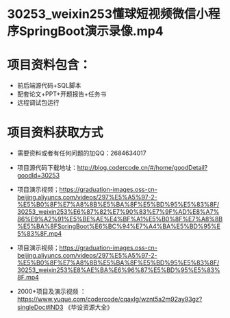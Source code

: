  # 30253_weixin253懂球短视频微信小程序SpringBoot演示录像.mp4
    
 
 # 项目资料包含：
 * 前后端源代码+SQL脚本
 * 配套论文+PPT+开题报告+任务书
 * 远程调试包运行

 # 项目资料获取方式
 * 需要资料或者有任何问题的加QQ：2684634017

 * 项目源代码下载地址：http://blog.codercode.cn/#/home/goodDetail?goodId=30253
 
 
 * 项目演示视频；https://graduation-images.oss-cn-beijing.aliyuncs.com/videos/297%E5%A5%97-2-%E5%B0%8F%E7%A8%8B%E5%BA%8F%E5%BD%95%E5%83%8F/30253_weixin253%E6%87%82%E7%90%83%E7%9F%AD%E8%A7%86%E9%A2%91%E5%BE%AE%E4%BF%A1%E5%B0%8F%E7%A8%8B%E5%BA%8FSpringBoot%E6%BC%94%E7%A4%BA%E5%BD%95%E5%83%8F.mp4
 

 * 项目演示视频；https://graduation-images.oss-cn-beijing.aliyuncs.com/videos/297%E5%A5%97-2-%E5%B0%8F%E7%A8%8B%E5%BA%8F%E5%BD%95%E5%83%8F/30253_weixin253%E8%AE%BA%E6%96%87%E5%BD%95%E5%83%8F.mp4
 
 

 
       
 * 2000+项目及演示视频 ：https://www.yuque.com/codercode/cqaxlg/wznt5a2m92ay93gz?singleDoc#lND3 《毕设资源大全》
   
